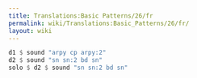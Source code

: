 ```yaml
---
title: Translations:Basic Patterns/26/fr
permalink: wiki/Translations:Basic_Patterns/26/fr/
layout: wiki
---
```


``` Haskell
d1 $ sound "arpy cp arpy:2"
d2 $ sound "sn sn:2 bd sn"
solo $ d2 $ sound "sn sn:2 bd sn"
```
